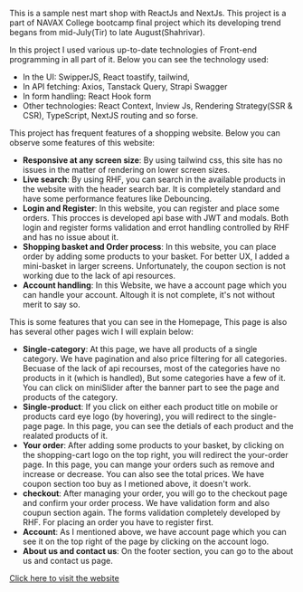 This is a sample nest mart shop with ReactJs and NextJs. This project is a part of NAVAX College bootcamp final project which its developing trend begans from mid-July(Tir) to late August(Shahrivar).

In this project I used various up-to-date technologies of Front-end programming in all part of it. Below you can see the technology used:

- In the UI: SwipperJS, React toastify, tailwind,
- In API fetching: Axios, Tanstack Query, Strapi Swagger
- In form handling: React Hook form
- Other technologies: React Context, Inview Js, Rendering Strategy(SSR & CSR), TypeScript, NextJS routing and so forse.


This project has frequent features of a shopping website. Below you can observe some features of this website:

- **Responsive at any screen size**: By using tailwind css, this site has no issues in the matter of rendering on lower screen sizes.
- **Live search**: By using RHF, you can search in the available products in the website with the header search bar. It is completely standard and have some performance features like Debouncing.
- **Login and Register**: In this website, you can register and place some orders. This procces is developed api base with JWT and modals. Both login and register forms validation and errot handling controlled by RHF and has no issue about it.
- **Shopping basket and Order process**: In this website, you can place order by adding some products to your basket. For better UX, I added a mini-basket in larger screens. Unfortunately, the coupon section is not working due to the lack of api resources.
- **Account handling**: In this Website, we have a account page which you can handle your account. Altough it is not complete, it's not without merit to say so.


This is some features that you can see in the Homepage, This page is also has several other pages wich I will explain below:

- **Single-category**: At this page, we have all products of a single category. We have pagination and also price filtering for all categories. Becuase of the lack of api recourses, most of the categories have no products in it (which is handled), But some categories have a few of it. You can click on miniSlider after the banner part to see the page and products of the category.
- **Single-product**: If you click on either each product title on mobile or products card eye logo (by hovering), you will redirect to the single-page page. In this page, you can see the detials of each product and the realated products of it.
- **Your order**: After adding some products to your basket, by clicking on the shopping-cart logo on the top right, you will redirect the your-order page. In this page, you can mange your orders such as remove and increase or decrease. You can also see the total prices. We have coupon section too buy as I metioned above, it doesn't work.
- **checkout**: After managing your order, you will go to the checkout page and confirm your order process. We have validation form and also coupun section again. The forms validation completely developed by RHF. For placing an order you have to register first.
- **Account**: As I mentioned above, we have account page which you can see it on the top right of the page by clicking on the account logo.
- **About us and contact us**: On the footer section, you can go to the about us and contact us page.



 [ Click here to visit the website ](https://mart-groccery-final.vercel.app/)

